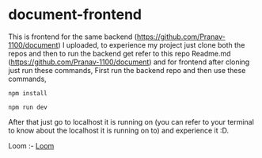 # document-frontend

This is frontend for the same backend (https://github.com/Pranav-1100/document) I uploaded, to experience my project just clone both the repos and then to run the backend get refer to this repo Readme.md (https://github.com/Pranav-1100/document) and for frontend after cloning just run these commands, First run the backend repo and then use these commands,


``` npm install ```


``` npm run dev ```

After that just go to localhost it is running on (you can refer to your terminal to know about the localhost it is running on to) and experience it :D.


Loom :- [Loom](https://www.loom.com/share/b43d4b5a05014967bb097417d599d84d?sid=ff665ef3-1595-4c40-92dc-0575ff19a821)
